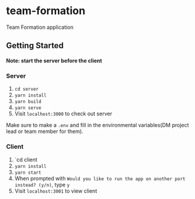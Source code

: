# team-formation
Team Formation application

## Getting Started ##

#### Note: start the server before the client ####

### Server ###
1. `cd server`
2. `yarn install`
3. `yarn build`
4. `yarn serve`
5. Visit `localhost:3000` to check out server

Make sure to make a `.env` and fill in the environmental variables(DM project lead or team member for them).

### Client ###
1. `cd client
2. `yarn install`
3. `yarn start`
4. When prompted with `Would you like to run the app on another port instead? (y/n)`, type `y`
5. Visit `localhost:3001` to view client

